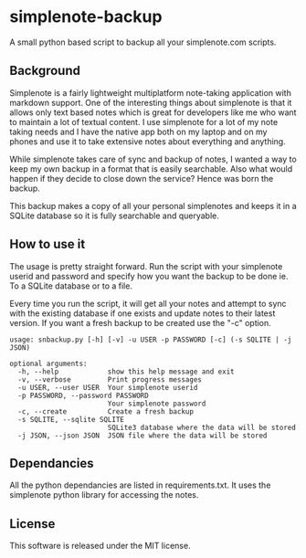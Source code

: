 # simplenote-backup

A small python based script to backup all your simplenote.com scripts.  


## Background

Simplenote is a fairly lightweight multiplatform note-taking application with
markdown support. One of the interesting things about simplenote is that it
allows only text based notes which is great for developers like me who want to
maintain a lot of textual content.  I use simplenote for a lot of my note
taking needs and  I have the native app both on my laptop and on my phones and
use it to take extensive notes about everything and anything. 

While simplenote takes care of sync and backup of notes, I wanted a way to keep
my own backup in a format that is easily searchable.  Also what
would happen if they decide to close down the service? Hence was born the
backup.  

This backup makes a copy of all your personal simplenotes and keeps it in a
SQLite database so it is fully searchable and queryable.


## How to use it

The usage is pretty straight forward.   Run the script with your simplenote
userid and password and specify how you want the backup to be done ie. To a
SQLite database or to a file. 

Every time you run the script, it will get all your notes and attempt to sync
with the existing database if one exists and update notes to their latest
version.  If you want a fresh backup to be created use the "-c" option.

    usage: snbackup.py [-h] [-v] -u USER -p PASSWORD [-c] (-s SQLITE | -j JSON)

    optional arguments:
      -h, --help            show this help message and exit
      -v, --verbose         Print progress messages
      -u USER, --user USER  Your simplenote userid
      -p PASSWORD, --password PASSWORD
                            Your simplenote password
      -c, --create          Create a fresh backup
      -s SQLITE, --sqlite SQLITE
                            SQLite3 database where the data will be stored
      -j JSON, --json JSON  JSON file where the data will be stored


## Dependancies

All the python dependancies are listed in requirements.txt. It uses the
simplenote python library for accessing the notes.

## License

This software is released under the MIT license.  
